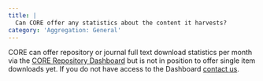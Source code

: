 ```yaml
---
title: |
  Can CORE offer any statistics about the content it harvests?
category: 'Aggregation: General'
---
```

CORE can offer repository or journal full text download statistics per month via the
[CORE Repository Dashboard](~services/repository-dashboard) but is not in position
to offer single item downloads yet. If you do not have access to the
Dashboard [contact us](~contact).
